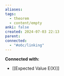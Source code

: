 ```yaml
---
aliases: 
tags:
  - theorem
  - content/empty
anki: false
created: 2024-07-03 22:13
parent: 
connected:
  - "#обс/linking"
---
```

















**Connected with:**
- [[Expected Value E(X)]]

